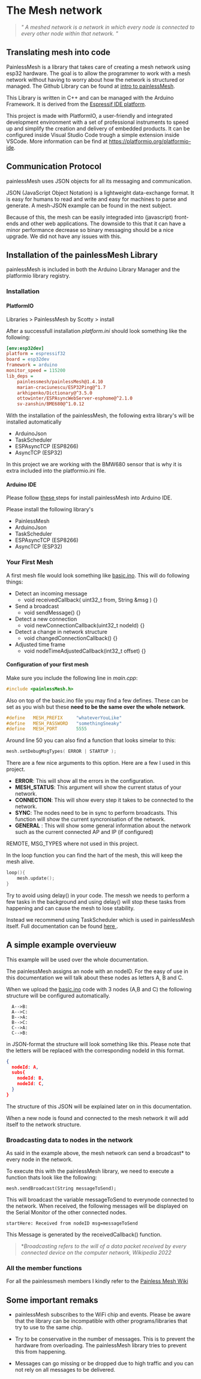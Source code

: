 # The Mesh network

>_" A meshed network is a network in which every node is connected to every other node within that network. "_

## Translating mesh into code

PainlessMesh is a library that takes care of creating a mesh network using esp32 hardware. The goal is to allow the programmer to work with a mesh network without having to worry about how the network is structured or managed.
The Github Library can be found at <a href="https://gitlab.com/painlessMesh/painlessMesh">intro to painlessMesh</a>.

This Library is written in C++ and can be managed with the Arduino Framework. 
It is derived from the <a href="https://docs.espressif.com/projects/esp-idf/en/stable/esp32/api-guides/esp-wifi-mesh.html">Espressif IDE platform</a>. 

This project is made with PlatformIO, a user-friendly and integrated development environment with a set of professional instruments to speed up and simplify the creation and delivery of embedded products. It can be configured inside Visual Studio Code trough a simple extension inside VSCode.
More information can be find at <a href="https://platformio.org/platformio-ide">https://platformio.org/platformio-ide</a>.

## Communication Protocol

painlessMesh uses JSON objects for all its messaging and communication. 

JSON (JavaScript Object Notation)  is a lightweight data-exchange format. It is easy for humans to read and write and easy for machines to parse and generate. 
A mesh-JSON example can be found in the next subject.

Because of this, the mesh can be easily integraded into (javascript) front-ends and other web applications. The downside to this that it can have a minor performance decrease so binary messaging should be a nice upgrade. We did not have any issues with this.


## Installation of the painlessMesh Library
painlessMesh is included in both the Arduino Library Manager and the platformio library registry.

### Installation

#### PlatformIO
Libraries > PainlessMesh by Scotty > install

After a successfull installation _platform.ini_ should look something like the following:

```ini
[env:esp32dev]
platform = espressif32
board = esp32dev
framework = arduino
monitor_speed = 115200
lib_deps = 
	painlessmesh/painlessMesh@1.4.10
	marian-craciunescu/ESP32Ping@^1.7
	arkhipenko/Dictionary@^3.5.0
	ottowinter/ESPAsyncWebServer-esphome@^2.1.0
	sv-zanshin/BME680@^1.0.12

```
With the installation of the painlessMesh, the following extra library's will be installed automatically
- ArduinoJson
- TaskScheduler
- ESPAsyncTCP (ESP8266)
- AsyncTCP (ESP32)

In this project we are working with the BMW680 sensor that is why it is extra included into the platformio.ini file.

#### Arduino IDE 
Please follow <a href="https://docs.arduino.cc/software/ide-v1/tutorials/installing-libraries"> these </a> steps for install painlessMesh into Arduino IDE. 

Please install the following library's
- PainlessMesh 
- ArduinoJson
- TaskScheduler
- ESPAsyncTCP (ESP8266)
- AsyncTCP (ESP32)

 
### Your First Mesh
A first mesh file would look something like <a href="https://gitlab.com/painlessMesh/painlessMesh/-/blob/develop/examples/basic/basic.ino">basic.ino</a>. This will do following things:

- Detect an incoming message
  - void receivedCallback( uint32_t from, String &msg ) {}
- Send a broadcast
    - void sendMessage() {}
- Detect a new connection
    - void newConnectionCallback(uint32_t nodeId) {}
- Detect a change in network structure
  - void changedConnectionCallback() {}
- Adjusted time frame
  - void nodeTimeAdjustedCallback(int32_t offset) {}

#### Configuration of your first mesh
Make sure you include the following line in _main.cpp_:
```c++
#include <painlessMesh.h>
``` 
Also on top of the basic.ino file you may find a few defines. These can be set as you wish but these **need to be the same over the whole network**.
```c++
#define   MESH_PREFIX     "whateverYouLike"
#define   MESH_PASSWORD   "somethingSneaky"
#define   MESH_PORT       5555
``` 

Around line 50 you can also find a function that looks simelar to this:
```c++
mesh.setDebugMsgTypes( ERROR | STARTUP ); 
```

There are a few nice arguments to this option. Here are a few I used in this project.
- **ERROR**: This will show all the errors in the configuration.
- **MESH_STATUS**: This argument will show the current status of your network.
- **CONNECTION**: This will show every step it takes to be connected to the network.
- **SYNC**: The nodes need to be in sync to perform broadcasts. This function will show the current syncronisation of the network.
- **GENERAL** : This will show some general information about the network such as the current connected AP and IP (if configured)

REMOTE, MSG_TYPES where not used in this project.

In the loop function you can find the hart of the mesh, 
this will keep the mesh alive.
```c++
loop(){
    mesh.update();
} 
```
Try to avoid using delay() in your code. The messh we needs to perform a few tasks in the background and using delay() will stop these tasks from happening and can cause the mesh to lose stability. 

Instead we recommend using TaskScheduler which is used in painlessMesh itself. Full documentation can be found 
<a href="https://github.com/arkhipenko/TaskScheduler/wiki/Full-Document"> here </a>.

## A simple example overvieuw
This example will be used over the whole documentation.

The painlessMesh assigns an node with an nodeID. 
For the easy of use in this documentation we will talk about these nodes as letters A, B and C. 

When we upload the <a href="https://gitlab.com/painlessMesh/painlessMesh/-/blob/develop/examples/basic/basic.ino">basic.ino</a> code with 3 nodes (A,B and C) the following structure will be configured automatically.

```mermaid
  A-->B: 
  A-->C: 
  B-->A: 
  B-->C:
  C-->A:
  C-->B: 
```

in JSON-format the structure will look something like this.
Please note that the letters will be replaced with the corresponding nodeId in this format.

```json
{
  nodeId: A,
  subs{
    nodeId: B,
    nodeId: C,
  }
}
```
The structure of this JSON will be explained later on in this documentation.

When a new node is found and connected to the mesh network it will add itself to the network structure.

### Broadcasting data to nodes in the network
As said in the example above, the mesh network can send a broadcast* to every node in the network.

To execute this with the painlessMesh library, we need to execute a function thats look like the following:
```
mesh.sendBroadcast(String messageToSend);
```

This will broadcast the variable messageToSend to everynode connected to the network.
When received, the following messages will be displayed on the Serial Monitor of the other connected nodes.
```
startHere: Received from nodeID msg=messageToSend
```
This Message is generated by the receivedCallback() function.
>*_Broadcasting refers to the will of a data packet received by every connected device on the computer network, Wikipedia 2022_

### All the member functions
For all the painlessmesh members I kindly refer to the <a href="https://gitlab.com/painlessMesh/painlessMesh/-/tree/develop#:~:text=be%20found%20here-,Member%20Functions,-void%20painlessMesh%3A%3Ainit">Painless Mesh Wiki</a>

## Some important remaks
- painlessMesh subscribes to the WiFi chip and events. Please be aware that the library can be incompatible with other programs/libraries that try to use to the same chip.

- Try to be conservative in the number of messages. This is to prevent the hardware from overloading. The painlessMesh library tries to prevent this from happening.

- Messages can go missing or be dropped due to high traffic and you can not rely on all messages to be delivered.
